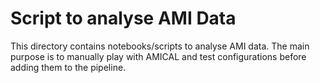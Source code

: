 # Script to analyse AMI Data

This directory contains notebooks/scripts to analyse AMI data. The main purpose
is to manually play with AMICAL and test configurations before adding them to
the pipeline.
